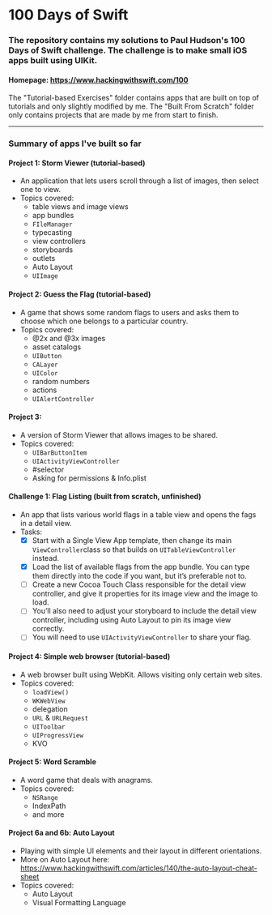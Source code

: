 # 100 Days of Swift

### The repository contains my solutions to Paul Hudson's 100 Days of Swift challenge. The challenge is to make small iOS apps built using UIKit.
#### Homepage: https://www.hackingwithswift.com/100

The "Tutorial-based Exercises" folder contains apps that are built on top of tutorials and only slightly modified by me. The "Built From Scratch" folder only contains projects that are made by me from start to finish.

---

### Summary of apps I've built so far

#### Project 1: Storm Viewer (tutorial-based)

- An application that lets users scroll through a list of images, then select one to view.
- Topics covered:
   - table views and image views
   - app bundles
   - `FIleManager`
   - typecasting
   - view controllers
   - storyboards
   - outlets
   - Auto Layout
   - `UIImage`

#### Project 2: Guess the Flag (tutorial-based)

- A game that shows some random flags to users and asks them to choose which one belongs to a particular country.
- Topics covered:
   - @2x and @3x images
   - asset catalogs
   - `UIButton`
   - `CALayer`
   - `UIColor`
   - random numbers
   - actions
   - `UIAlertController`

#### Project 3:

- A version of Storm Viewer that allows images to be shared.
- Topics covered:
   - `UIBarButtonItem`
   - `UIActivityViewController`
   - \#selector
   - Asking for permissions & Info.plist

#### Challenge 1: Flag Listing (built from scratch, unfinished)

- An app that lists various world flags in a table view and opens the fags in a detail view.
- Tasks:
   - [x] Start with a Single View App template, then change its main `ViewController`class so that builds on `UITableViewController` instead.
   - [x] Load the list of available flags from the app bundle. You can type them directly into the code if you want, but it’s preferable not to.
   - [ ] Create a new Cocoa Touch Class responsible for the detail view controller, and give it properties for its image view and the image to load.
   - [ ] You’ll also need to adjust your storyboard to include the detail view controller, including using Auto Layout to pin its image view correctly.
   - [ ] You will need to use `UIActivityViewController` to share your flag.

#### Project 4: Simple web browser (tutorial-based)

- A web browser built using WebKit. Allows visiting only certain web sites.
- Topics covered:
   - `loadView()`
   - `WKWebView`
   - delegation
   - `URL`  & `URLRequest`
   - `UIToolbar`
   - `UIProgressView`
   - KVO

#### Project 5: Word Scramble

- A word game that deals with anagrams.
- Topics covered:
   - `NSRange`
   - IndexPath
   - and more

#### Project 6a and 6b: Auto Layout

- Playing with simple UI elements and their layout in different orientations.
- More on Auto Layout here: https://www.hackingwithswift.com/articles/140/the-auto-layout-cheat-sheet
- Topics covered:
    - Auto Layout
    - Visual Formatting Language

